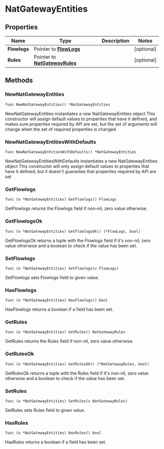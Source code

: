 # NatGatewayEntities

## Properties

|Name | Type | Description | Notes|
|------------ | ------------- | ------------- | -------------|
|**Flowlogs** | Pointer to [**FlowLogs**](FlowLogs.md) |  | [optional] |
|**Rules** | Pointer to [**NatGatewayRules**](NatGatewayRules.md) |  | [optional] |

## Methods

### NewNatGatewayEntities

`func NewNatGatewayEntities() *NatGatewayEntities`

NewNatGatewayEntities instantiates a new NatGatewayEntities object
This constructor will assign default values to properties that have it defined,
and makes sure properties required by API are set, but the set of arguments
will change when the set of required properties is changed

### NewNatGatewayEntitiesWithDefaults

`func NewNatGatewayEntitiesWithDefaults() *NatGatewayEntities`

NewNatGatewayEntitiesWithDefaults instantiates a new NatGatewayEntities object
This constructor will only assign default values to properties that have it defined,
but it doesn't guarantee that properties required by API are set

### GetFlowlogs

`func (o *NatGatewayEntities) GetFlowlogs() FlowLogs`

GetFlowlogs returns the Flowlogs field if non-nil, zero value otherwise.

### GetFlowlogsOk

`func (o *NatGatewayEntities) GetFlowlogsOk() (*FlowLogs, bool)`

GetFlowlogsOk returns a tuple with the Flowlogs field if it's non-nil, zero value otherwise
and a boolean to check if the value has been set.

### SetFlowlogs

`func (o *NatGatewayEntities) SetFlowlogs(v FlowLogs)`

SetFlowlogs sets Flowlogs field to given value.

### HasFlowlogs

`func (o *NatGatewayEntities) HasFlowlogs() bool`

HasFlowlogs returns a boolean if a field has been set.

### GetRules

`func (o *NatGatewayEntities) GetRules() NatGatewayRules`

GetRules returns the Rules field if non-nil, zero value otherwise.

### GetRulesOk

`func (o *NatGatewayEntities) GetRulesOk() (*NatGatewayRules, bool)`

GetRulesOk returns a tuple with the Rules field if it's non-nil, zero value otherwise
and a boolean to check if the value has been set.

### SetRules

`func (o *NatGatewayEntities) SetRules(v NatGatewayRules)`

SetRules sets Rules field to given value.

### HasRules

`func (o *NatGatewayEntities) HasRules() bool`

HasRules returns a boolean if a field has been set.



